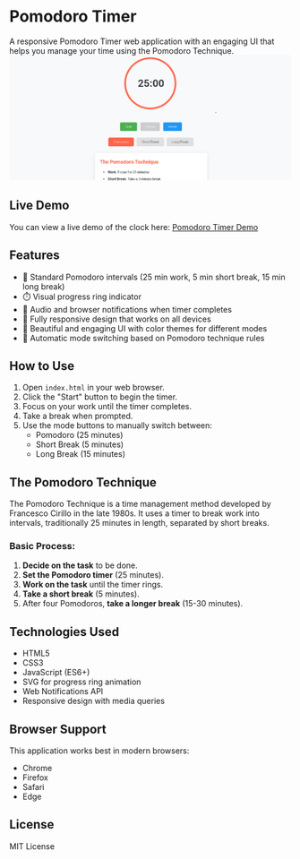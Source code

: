 # Pomodoro Timer

A responsive Pomodoro Timer web application with an engaging UI that helps you manage your time using the Pomodoro Technique.
![Digital Flip Clock Demo](screenshot.png)

## Live Demo

You can view a live demo of the clock here: [Pomodoro Timer Demo](https://sk-ali-hussain.github.io/Pomodoro-Timer/)


## Features

- 🍅 Standard Pomodoro intervals (25 min work, 5 min short break, 15 min long break)
- ⏱️ Visual progress ring indicator
- 🔔 Audio and browser notifications when timer completes
- 📱 Fully responsive design that works on all devices
- 🎨 Beautiful and engaging UI with color themes for different modes
- 🔄 Automatic mode switching based on Pomodoro technique rules

## How to Use

1. Open `index.html` in your web browser.
2. Click the "Start" button to begin the timer.
3. Focus on your work until the timer completes.
4. Take a break when prompted.
5. Use the mode buttons to manually switch between:
   - Pomodoro (25 minutes)
   - Short Break (5 minutes)
   - Long Break (15 minutes)

## The Pomodoro Technique

The Pomodoro Technique is a time management method developed by Francesco Cirillo in the late 1980s. It uses a timer to break work into intervals, traditionally 25 minutes in length, separated by short breaks.

### Basic Process:

1. **Decide on the task** to be done.
2. **Set the Pomodoro timer** (25 minutes).
3. **Work on the task** until the timer rings.
4. **Take a short break** (5 minutes).
5. After four Pomodoros, **take a longer break** (15-30 minutes).

## Technologies Used

- HTML5
- CSS3
- JavaScript (ES6+)
- SVG for progress ring animation
- Web Notifications API
- Responsive design with media queries

## Browser Support

This application works best in modern browsers:
- Chrome
- Firefox
- Safari
- Edge

## License

MIT License 
